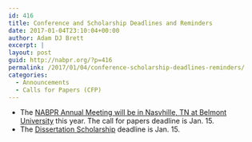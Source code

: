 ```yaml
---
id: 416
title: Conference and Scholarship Deadlines and Reminders
date: 2017-01-04T23:10:04+00:00
author: Adam DJ Brett
excerpt: |
layout: post
guid: http://nabpr.org/?p=416
permalink: /2017/01/04/conference-scholarship-deadlines-reminders/
categories:
  - Announcements
  - Calls for Papers (CFP)
---
```

  * The [NABPR Annual Meeting will be in Nasvhille, TN at Belmont University](http://nabpr.org/cfp-2017-nabpr-annual-meeting/) this year. The call for papers deadline is Jan. 15.
  * The [Dissertation Scholarship](http://nabpr.org/dissertation-scholarship/) deadline is Jan. 15.